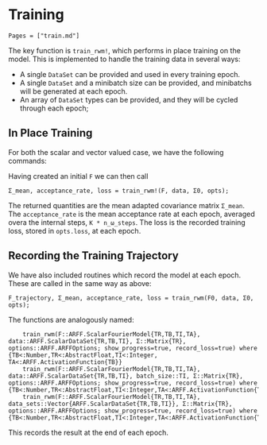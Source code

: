 # Training
```@contents
Pages = ["train.md"]
```

The key function is `train_rwm!`, which performs in place training on the model.
This is implemented to handle the training data in several ways:
* A single `DataSet` can be provided and used in every training epoch.
* A single `DataSet` and a minibatch size can be provided, and minibatchs will be generated at each epoch.
* An array of `DataSet` types can be provided, and they will be cycled through each epoch;

## In Place Training
For both the scalar and vector valued case, we have the following commands:
<!-- ```@docs
    train_rwm!(F::ARFF.ScalarFourierModel{TR,TB,TI,TA}, data::ARFF.ScalarDataSet{TR,TB,TI}, Σ::Matrix{TR}, options::ARFF.ARFFOptions; show_progress=true, record_loss=true) where {TB<:Number,TR<:AbstractFloat,TI<:Integer, TA<:ARFF.ActivationFunction{TB}}
    train_rwm!(F::ARFF.ScalarFourierModel{TR,TB,TI,TA}, data::ARFF.ScalarDataSet{TR,TB,TI}, batch_size::TI, Σ::Matrix{TR}, options::ARFF.ARFFOptions; show_progress=true, record_loss=true) where {TB<:Number,TR<:AbstractFloat,TI<:Integer,TA<:ARFF.ActivationFunction{TB}}    
    train_rwm!(F::ARFF.ScalarFourierModel{TR,TB,TI,TA}, data_sets::Vector{ARFF.ScalarDataSet{TR,TB,TI}}, Σ::Matrix{TR}, options::ARFF.ARFFOptions; show_progress=true, record_loss=true) where {TB<:Number,TR<:AbstractFloat,TI<:Integer,TA<:ARFF.ActivationFunction{TB}} 
```-->
Having created an initial `F` we can then call
```
Σ_mean, acceptance_rate, loss = train_rwm!(F, data, Σ0, opts);
```
The returned quantities are the mean adapted covariance matrix `Σ_mean`.  The
`acceptance_rate` is the mean acceptance rate at each epoch, averaged overa the
internal steps,  `K * n_ω_steps`.  The loss is the recorded training loss,
stored in `opts.loss`, at each epoch.

## Recording the Training Trajectory
We have also included routines which record the model at each epoch.  These are called in the same way as above:
```
F_trajectory, Σ_mean, acceptance_rate, loss = train_rwm(F0, data, Σ0, opts);
```

The functions are analogously named:
```@docs
    train_rwm(F::ARFF.ScalarFourierModel{TR,TB,TI,TA}, data::ARFF.ScalarDataSet{TR,TB,TI}, Σ::Matrix{TR}, options::ARFF.ARFFOptions; show_progress=true, record_loss=true) where {TB<:Number,TR<:AbstractFloat,TI<:Integer, TA<:ARFF.ActivationFunction{TB}}
    train_rwm(F::ARFF.ScalarFourierModel{TR,TB,TI,TA}, data::ARFF.ScalarDataSet{TR,TB,TI}, batch_size::TI, Σ::Matrix{TR}, options::ARFF.ARFFOptions; show_progress=true, record_loss=true) where {TB<:Number,TR<:AbstractFloat,TI<:Integer,TA<:ARFF.ActivationFunction{TB}}    
    train_rwm(F::ARFF.ScalarFourierModel{TR,TB,TI,TA}, data_sets::Vector{ARFF.ScalarDataSet{TR,TB,TI}}, Σ::Matrix{TR}, options::ARFF.ARFFOptions; show_progress=true, record_loss=true) where {TB<:Number,TR<:AbstractFloat,TI<:Integer,TA<:ARFF.ActivationFunction{TB}}
```
This records the result at the end of each epoch.